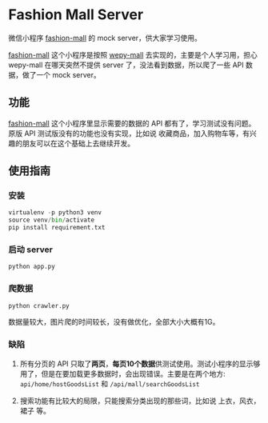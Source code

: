 # Fashion Mall Server

微信小程序 [fashion-mall](https://github.com/weimingwill/fashion-mall) 的 mock server，供大家学习使用。

[fashion-mall](https://github.com/weimingwill/fashion-mall) 这个小程序是按照 [wepy-mall](https://github.com/dyq086/wepy-mall) 去实现的，主要是个人学习用，担心 wepy-mall 在哪天突然不提供 server 了，没法看到数据，所以爬了一些 API 数据，做了一个 mock server。

## 功能

[fashion-mall](https://github.com/weimingwill/fashion-mall) 这个小程序里显示需要的数据的 API 都有了，学习测试没有问题。原版 API 测试版没有的功能也没有实现，比如说 收藏商品，加入购物车等，有兴趣的朋友可以在这个基础上去继续开发。

## 使用指南

### 安装

```python
virtualenv -p python3 venv
source venv/bin/activate
pip install requirement.txt
```

### 启动 server

```bash
python app.py
```

### 爬数据

```bash
python crawler.py
```

数据量较大，图片爬的时间较长，没有做优化，全部大小大概有1G。

### 缺陷

1. 所有分页的 API 只取了**两页**，**每页10个数据**供测试使用。测试小程序的显示够用了，但是在要加载更多数据时，会出现错误。主要是在两个地方: `api/home/hostGoodsList` 和 `/api/mall/searchGoodsList`

2. 搜索功能有比较大的局限，只能搜索分类出现的那些词，比如说 上衣，风衣，裙子 等。
